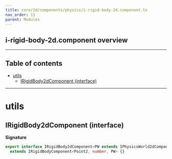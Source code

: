 ```yaml
---
title: core/2d/components/physics/i-rigid-body-2d.component.ts
nav_order: 11
parent: Modules
---
```


## i-rigid-body-2d.component overview

---

<h2 class="text-delta">Table of contents</h2>

- [utils](#utils)
  - [IRigidBody2dComponent (interface)](#irigidbody2dcomponent-interface)

---

# utils

## IRigidBody2dComponent (interface)

**Signature**

```ts
export interface IRigidBody2dComponent<PW extends IPhysicsWorld2dComponent = IPhysicsWorld2dComponent>
  extends IRigidBodyComponent<Point2, number, PW> {}
```
